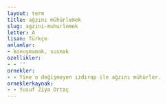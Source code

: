 ```yaml
---
layout: term
title: ağzını mühürlemek
slug: agzini-muhurlemek
letter: A
lisan: Türkçe
anlamlar:
- konuşmamak, susmak
ozellikler:
- - ''
ornekler:
- - Yine o değişmeyen ızdırap ile ağzını mühürler.
orneklerkaynak:
- - Yusuf Ziya Ortaç
---
```

